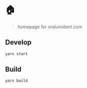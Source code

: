 # 🏠

> homepage for oraluirobert.com

## Develop

```bash
yarn start
```

## Build

```bash
yarn build
```
